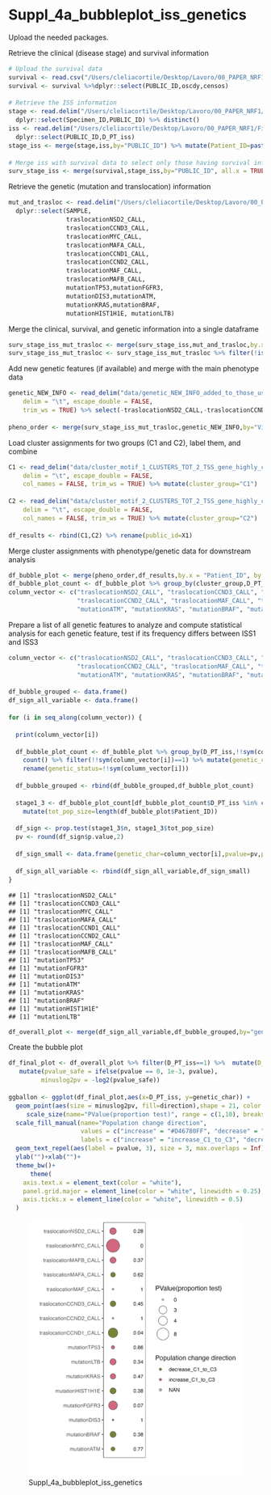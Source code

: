 # Suppl_4a_bubbleplot_iss_genetics

Upload the needed packages.

Retrieve the clinical (disease stage) and survival information

``` r
# Upload the survival data 
survival <- read.csv("/Users/cleliacortile/Desktop/Lavoro/00_PAPER_NRF1/Fig4/data/MMRF_CoMMpass_IA17_STAND_ALONE_SURVIVAL_V2.tsv", sep = "\t", header = T)
survival <- survival %>%dplyr::select(PUBLIC_ID,oscdy,censos) 

# Retrieve the ISS information
stage <- read.delim("/Users/cleliacortile/Desktop/Lavoro/00_PAPER_NRF1/Fig4/data/MMRF_CoMMpass_IA17_PER_PATIENT_VISIT_V2.tsv" , sep = "\t", header = T) %>% 
  dplyr::select(Specimen_ID,PUBLIC_ID) %>% distinct()
iss <- read.delim("/Users/cleliacortile/Desktop/Lavoro/00_PAPER_NRF1/Fig4/data/MMRF_CoMMpass_IA17_PER_PATIENT_V2.tsv", sep = "\t", header = T) %>% 
  dplyr::select(PUBLIC_ID,D_PT_iss)
stage_iss <- merge(stage,iss,by="PUBLIC_ID") %>% mutate(Patient_ID=paste(Specimen_ID,"CD138pos",sep="_"))

# Merge iss with survival data to select only those having survival info
surv_stage_iss <- merge(survival,stage_iss,by="PUBLIC_ID", all.x = TRUE)
```

Retrieve the genetic (mutation and translocation) information

``` r
mut_and_trasloc <- read.delim("/Users/cleliacortile/Desktop/Lavoro/00_PAPER_NRF1/Fig4/data/MMRF_CoMMpass_A17_merged_locally_mutations_and_traslocation.txt", sep = "\t", header = T) %>% 
  dplyr::select(SAMPLE,
                traslocationNSD2_CALL,
                traslocationCCND3_CALL,
                traslocationMYC_CALL,
                traslocationMAFA_CALL,
                traslocationCCND1_CALL,
                traslocationCCND2_CALL,
                traslocationMAF_CALL,
                traslocationMAFB_CALL,
                mutationTP53,mutationFGFR3,
                mutationDIS3,mutationATM,
                mutationKRAS,mutationBRAF,
                mutationHIST1H1E, mutationLTB)
```

Merge the clinical, survival, and genetic information into a single
dataframe

``` r
surv_stage_iss_mut_trasloc <- merge(surv_stage_iss,mut_and_trasloc,by.x = "Patient_ID", by.y = "SAMPLE")
surv_stage_iss_mut_trasloc <- surv_stage_iss_mut_trasloc %>% filter(!is.na(D_PT_iss)) %>% separate(Specimen_ID,c("Visit_ID"),sep="_BM")
```

Add new genetic features (if available) and merge with the main
phenotype data

``` r
genetic_NEW_INFO <- read_delim("data/genetic_NEW_INFO_added_to_those_used_in_our_paper_03APRILE.txt", 
    delim = "\t", escape_double = FALSE, 
    trim_ws = TRUE) %>% select(-traslocationNSD2_CALL,-traslocationCCND3_CALL, -traslocationMYC_CALL,-traslocationMAFA_CALL,-traslocationCCND1_CALL,-traslocationCCND2_CALL,-traslocationMAF_CALL,-traslocationMAFB_CALL)

pheno_order <- merge(surv_stage_iss_mut_trasloc,genetic_NEW_INFO,by="Visit_ID")
```

Load cluster assignments for two groups (C1 and C2), label them, and
combine

``` r
C1 <- read_delim("data/cluster_motif_1_CLUSTERS_TOT_2_TSS_gene_highly_correlated_among_increase_disease_COMMPASS_only_tumour_with_NRF1_consensus_4cell_lines_0124_cluster_col_canberra_ward.D2_rows_manhattan_ward.D2_0124.txt", 
    delim = "\t", escape_double = FALSE, 
    col_names = FALSE, trim_ws = TRUE) %>% mutate(cluster_group="C1")

C2 <- read_delim("data/cluster_motif_2_CLUSTERS_TOT_2_TSS_gene_highly_correlated_among_increase_disease_COMMPASS_only_tumour_with_NRF1_consensus_4cell_lines_0124_cluster_col_canberra_ward.D2_rows_manhattan_ward.D2_0124.txt", 
    delim = "\t", escape_double = FALSE, 
    col_names = FALSE, trim_ws = TRUE) %>% mutate(cluster_group="C2")

df_results <- rbind(C1,C2) %>% rename(public_id=X1)
```

Merge cluster assignments with phenotype/genetic data for downstream
analysis

``` r
df_bubble_plot <- merge(pheno_order,df_results,by.x = "Patient_ID", by.y = "public_id")
df_bubble_plot_count <- df_bubble_plot %>% group_by(cluster_group,D_PT_iss,traslocationNSD2_CALL) %>% count() %>% filter(traslocationNSD2_CALL==1)
column_vector <- c("traslocationNSD2_CALL", "traslocationCCND3_CALL", "traslocationMYC_CALL","traslocationMAFA_CALL","traslocationCCND1_CALL",
                   "traslocationCCND2_CALL", "traslocationMAF_CALL", "traslocationMAFB_CALL", "mutationTP53", "mutationFGFR3", "mutationDIS3", 
                   "mutationATM", "mutationKRAS", "mutationBRAF", "mutationHIST1H1E", "mutationLTB")#,
```

Prepare a list of all genetic features to analyze and compute
statistical analysis for each genetic feature, test if its frequency
differs between ISS1 and ISS3

``` r
column_vector <- c("traslocationNSD2_CALL", "traslocationCCND3_CALL", "traslocationMYC_CALL","traslocationMAFA_CALL","traslocationCCND1_CALL",
                   "traslocationCCND2_CALL", "traslocationMAF_CALL", "traslocationMAFB_CALL", "mutationTP53", "mutationFGFR3", "mutationDIS3", 
                   "mutationATM", "mutationKRAS", "mutationBRAF", "mutationHIST1H1E", "mutationLTB")#,

df_bubble_grouped <- data.frame()
df_sign_all_variable <- data.frame()  

for (i in seq_along(column_vector)) {
  
  print(column_vector[i])
  
  df_bubble_plot_count <- df_bubble_plot %>% group_by(D_PT_iss,!!sym(column_vector[i])) %>% 
    count() %>% filter(!!sym(column_vector[i])==1) %>% mutate(genetic_char=column_vector[i]) %>% 
    rename(genetic_status=!!sym(column_vector[i]))
  
  df_bubble_grouped <- rbind(df_bubble_grouped,df_bubble_plot_count)

  stage1_3 <- df_bubble_plot_count[df_bubble_plot_count$D_PT_iss %in% c(1, 3), ] %>%
    mutate(tot_pop_size=length(df_bubble_plot$Patient_ID))
  
  df_sign <- prop.test(stage1_3$n, stage1_3$tot_pop_size)
  pv <- round(df_sign$p.value,2)
  
  df_sign_small <- data.frame(genetic_char=column_vector[i],pvalue=pv,prop_iss1=df_sign$estimate[1],prop_iss3=df_sign$estimate[2]) %>% mutate(direction=case_when(prop_iss3 >     prop_iss1 ~ "increase", prop_iss3<prop_iss1 ~ "decrease",TRUE ~ "NAN" ))
  
  df_sign_all_variable <- rbind(df_sign_all_variable,df_sign_small)
}
```

    ## [1] "traslocationNSD2_CALL"
    ## [1] "traslocationCCND3_CALL"
    ## [1] "traslocationMYC_CALL"
    ## [1] "traslocationMAFA_CALL"
    ## [1] "traslocationCCND1_CALL"
    ## [1] "traslocationCCND2_CALL"
    ## [1] "traslocationMAF_CALL"
    ## [1] "traslocationMAFB_CALL"
    ## [1] "mutationTP53"
    ## [1] "mutationFGFR3"
    ## [1] "mutationDIS3"
    ## [1] "mutationATM"
    ## [1] "mutationKRAS"
    ## [1] "mutationBRAF"
    ## [1] "mutationHIST1H1E"
    ## [1] "mutationLTB"

``` r
df_overall_plot <- merge(df_sign_all_variable,df_bubble_grouped,by="genetic_char")
```

Create the bubble plot

``` r
df_final_plot <- df_overall_plot %>% filter(D_PT_iss==1) %>%  mutate(D_PT_iss=as.factor(D_PT_iss)) %>% 
   mutate(pvalue_safe = ifelse(pvalue == 0, 1e-3, pvalue),
         minuslog2pv = -log2(pvalue_safe))

ggballon <- ggplot(df_final_plot,aes(x=D_PT_iss, y=genetic_char)) + 
  geom_point(aes(size = minuslog2pv, fill=direction),shape = 21, color = "#595959")+
     scale_size(name="PValue(proportion test)", range = c(1,10), breaks=c(0,3,4,8)) +#,labels=c(">=0",">=1",">=10",">=100",">=1000",">=1000000"),guide="legend")
  scale_fill_manual(name="Population change direction",
                    values = c("increase" = "#D46780FF", "decrease" = "#798234FF", "NAN"="grey"),  
                    labels = c("increase" = "increase_C1_to_C3", "decrease" = "decrease_C1_to_C3"))+
  geom_text_repel(aes(label = pvalue, 3), size = 3, max.overlaps = Inf) +
  ylab("")+xlab("")+
  theme_bw()+
      theme(
    axis.text.x = element_text(color = "white"),
    panel.grid.major = element_line(color = "white", linewidth = 0.25), 
    axis.ticks.x = element_line(color = "white", linewidth = 0.5)
  )
```

<figure>
<img
src="https://github.com/cleliacort/NRF1_paper/blob/main/Fig4/figures/ISS1_VS_ISS3_statistic_proportional_test_verticale_15APRILE25_v2.png"
alt="Suppl_4a_bubbleplot_iss_genetics" />
<figcaption
aria-hidden="true">Suppl_4a_bubbleplot_iss_genetics</figcaption>
</figure>
